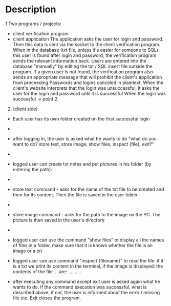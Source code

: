 # Description
1.Two programs / projects:
- client verification program
- client application
The application asks the user for login and password. Then this data is sent via the socket to the client verification program.
When in the database (txt file, unless it's easier for someone to SQL) this user is found after login and password, the verification program sends the relevant information back.
Users are entered into the database "manually" by editing the txt / SQL insert file outside the program.
If a given user is not found, the verification program also sends an appropriate message that will prohibit the client's application from proceeding
Passwords and logins canceled in plaintext.
When the client's website interprets that the login was unsuccessful, it asks the user for the login and password until it is successful
When the login was successful -> point 2.
2. (client side)
- Each user has its own folder created on the first successful login
- 
- after logging in, the user is asked what he wants to do "what do you want to do? store text, store image, show files, inspect {file}, exit?"
- 
- logged user can create txt notes and put pictures in his folder (by entering the path):
- 
- store text command - asks for the name of the txt file to be created and then for its content. Then the file is saved in the user folder
- 
- store image command - asks for the path to the image on the PC. The picture is then saved in the user's directory
- 
- logged user can use the command "show files" to display all the names of files in a folder, make sure that it is known whether the file is an image or a txt

- logged user can use command "inspect {filename}" to read the file. if it is a txt we print its content in the terminal, if the image is displayed:
the contents of the file ... are: ..........

- after executing any command except exit user is asked again what he wants to do.
 If the command execution was successful, what is described above, if not, the user is informed about the error / missing file etc. Exit closes the program.

